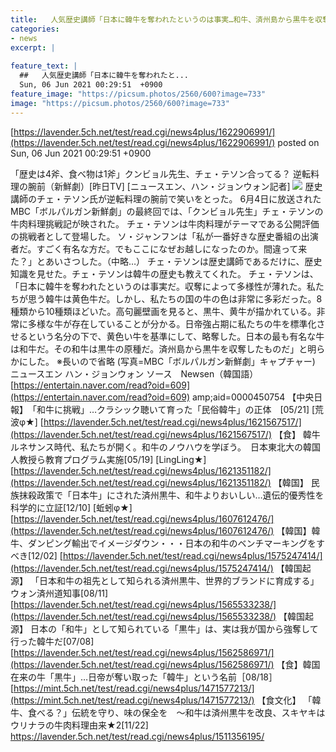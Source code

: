```yaml
---
title:   人気歴史講師「日本に韓牛を奪われたというのは事実…和牛、済州島から黒牛を収奪したものだ」  
categories:
- news
excerpt: |
  
feature_text: |
  ##   人気歴史講師「日本に韓牛を奪われたと...
  Sun, 06 Jun 2021 00:29:51  +0900
feature_image: "https://picsum.photos/2560/600?image=733"
image: "https://picsum.photos/2560/600?image=733"
---
```


[https://lavender.5ch.net/test/read.cgi/news4plus/1622906991/](https://lavender.5ch.net/test/read.cgi/news4plus/1622906991/)
posted on Sun, 06 Jun 2021 00:29:51  +0900

<!--more-->

「歴史は4斧、食べ物は1斧」クンビョル先生、チェ・テソン合ってる？ 逆転料理の腕前（新鮮劇）[昨日TV] [ニュースエン、ハン・ジョンウォン記者] ![](https://ssl.pstatic.net/mimgnews/image/609/2021/06/05/202106042041546210_1_20210605055809857.jpg) 歴史講師のチェ・テソン氏が逆転料理の腕前で笑いをとった。 6月4日に放送されたMBC「ボルパルガン新鮮劇」の最終回では、「クンビョル先生」チェ・テソンの牛肉料理挑戦記が映された。 チェ・テソンは牛肉料理がテーマである公開評価の挑戦者として登場した。 ソ・ジャンフンは「私が一番好きな歴史番組の出演者だ。すごく有名な方だ。でもここになぜお越しになったのか。間違って来た？」とあいさつした。（中略…） チェ・テソンは歴史講師であるだけに、歴史知識を見せた。チェ・テソンは韓牛の歴史も教えてくれた。 チェ・テソンは、「日本に韓牛を奪われたというのは事実だ。収奪によって多様性が薄れた。私たちが思う韓牛は黄色牛だ。しかし、私たちの国の牛の色は非常に多彩だった。8種類から10種類ほどいた。高句麗壁画を見ると、黒牛、黄牛が描かれている。非常に多様な牛が存在していることが分かる。日帝強占期に私たちの牛を標準化させるという名分の下で、黄色い牛を基準にして、略奪した。日本の最も有名な牛は和牛だ。その和牛は黒牛の原種だ。済州島から黒牛を収奪したものだ」と明らかにした。 ※長いので省略 (写真=MBC「ボルパルガン新鮮劇」キャプチャー) ニュースエン ハン・ジョンウォン ソース　Newsen（韓国語） [https://entertain.naver.com/read?oid=609](https://entertain.naver.com/read?oid=609) amp;aid=0000450754 【中央日報】　「和牛に挑戦」…クラシック聴いて育った「民俗韓牛」の正体　[05/21] [荒波φ★] [https://lavender.5ch.net/test/read.cgi/news4plus/1621567517/](https://lavender.5ch.net/test/read.cgi/news4plus/1621567517/) 【食】 韓牛ルネサンス時代、私たちが開く。和牛のノウハウを学ぼう。　日本東北大の韓国人教授ら教育プログラム実施[05/19] [LingLing★] [https://lavender.5ch.net/test/read.cgi/news4plus/1621351182/](https://lavender.5ch.net/test/read.cgi/news4plus/1621351182/) 【韓国】 民族抹殺政策で「日本牛」にされた済州黒牛、和牛よりおいしい…遺伝的優秀性を科学的に立証[12/10] [蚯蚓φ★] [https://lavender.5ch.net/test/read.cgi/news4plus/1607612476/](https://lavender.5ch.net/test/read.cgi/news4plus/1607612476/) 【韓国】韓牛、ダンピング輸出でイメージダウン・・・日本の和牛のベンチマーキングをすべき[12/02] [https://lavender.5ch.net/test/read.cgi/news4plus/1575247414/](https://lavender.5ch.net/test/read.cgi/news4plus/1575247414/) 【韓国起源】 「日本和牛の祖先として知られる済州黒牛、世界的ブランドに育成する」　ウォン済州道知事[08/11] [https://lavender.5ch.net/test/read.cgi/news4plus/1565533238/](https://lavender.5ch.net/test/read.cgi/news4plus/1565533238/) 【韓国起源】 日本の「和牛」として知られている「黒牛」は、実は我が国から強奪して行った韓牛だ[07/08] [https://lavender.5ch.net/test/read.cgi/news4plus/1562586971/](https://lavender.5ch.net/test/read.cgi/news4plus/1562586971/) 【食】韓国在来の牛「黒牛」…日帝が奪い取った「韓牛」という名前［08/18］ [https://mint.5ch.net/test/read.cgi/news4plus/1471577213/](https://mint.5ch.net/test/read.cgi/news4plus/1471577213/) 【食文化】 「韓牛、食べる？」伝統を守り、味の保全を　〜和牛は済州黒牛を改良、スキヤキはウリナラの牛肉料理由来★2[11/22] https://lavender.5ch.net/test/read.cgi/news4plus/1511356195/

